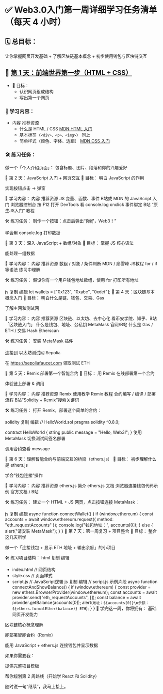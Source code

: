 # ✅ Web3.0入门第一周详细学习任务清单（每天 4 小时）
## 🗓️ 总目标：
让你掌握网页开发基础 + 了解区块链基本概念 + 初步使用钱包与区块链交互

## 📅 [第 1 天：前端世界第一步（HTML + CSS）](./Day1.md)  
- 🎯 目标：
  - 认识网页组成结构
  - 写出第一个网页

### 📘 学习内容：
- 内容	推荐资源
  - 什么是 HTML / CSS	    [MDN HTML 入门](https://developer.mozilla.org/zh-CN/docs/Learn_web_development/Core/Structuring_content)<br>
  - 基本标签（`<div>、<p>、<img>`）	同上
  - 简单样式（颜色、字体、边距）	  [MDN CSS 入门](https://developer.mozilla.org/zh-CN/docs/Learn/CSS)

### 🛠️ 练习任务：
做一个「个人介绍页面」：
包含标题、图片、段落和你的兴趣爱好

📅 第 2 天：JavaScript 入门 + 网页交互
🎯 目标：
明白 JavaScript 的作用

实现按钮点击 → 弹窗

📘 学习内容：
内容	推荐资源
JS 变量、函数、事件	B站或 MDN 的 JavaScript 入门
浏览器控制台	按 F12 打开 DevTools 看 console.log
onclick 事件绑定	B站 “原生JS入门” 教程

🛠️ 练习任务：
制作一个按钮：点击后弹出“你好，Web3！”

学会用 console.log 打印数据

📅 第 3 天：深入 JavaScript + 数组/对象
🎯 目标：
掌握 JS 核心语法

能处理一组数据

📘 学习内容：
内容	推荐资源
数组 / 对象 / 条件判断	MDN / 廖雪峰 JS教程
for / if 等语法	练习中理解

🛠️ 练习任务：
假设你有一个用户钱包地址数组，使用 for 打印所有地址

js
复制
编辑
let wallets = ["0x123", "0xabc", "0xdef"];
📅 第 4 天：区块链基本概念入门
🎯 目标：
明白什么是链、钱包、交易、Gas

了解主网和测试网

📘 学习内容：
内容	推荐资源
区块链、以太坊、去中心化	看币安学院、知乎、B站「区块链入门」
什么是钱包、地址、公私钥	MetaMask 官网/B站
什么是 Gas / ETH / 交易 Hash	Etherscan

🛠️ 练习任务：
安装 MetaMask 插件

连接到 以太坊测试网 Sepolia

在 https://sepoliafaucet.com 领取测试 ETH

📅 第 5 天：Remix 部署第一个智能合约
🎯 目标：
用 Remix 在线部署第一个合约

体验链上部署 & 调用

📘 学习内容：
内容	推荐资源
Remix 使用教学	Remix 教程
合约编写 / 编译 / 部署流程	B站“Solidity + Remix”搜索关键词

🛠️ 练习任务：
打开 Remix，部署这个简单的合约：

solidity
复制
编辑
// HelloWorld.sol
pragma solidity ^0.8.0;

contract HelloWorld {
    string public message = "Hello, Web3!";
}
使用 MetaMask 切换测试网签名部署

调用合约查看 message

📅 第 6 天：理解智能合约与前端交互的桥梁（ethers.js）
🎯 目标：
初步理解什么是 ethers.js

学会“钱包连接”操作

📘 学习内容：
内容	推荐资源
ethers.js 简介	ethers.js 文档
浏览器连接钱包代码示例	官方文档 / B站

🛠️ 练习任务：
建立一个 HTML + JS 网页，点击按钮连接 MetaMask：

js
复制
编辑
async function connectWallet() {
  if (window.ethereum) {
    const accounts = await window.ethereum.request({ method: "eth_requestAccounts" });
    console.log("钱包地址：", accounts[0]);
  } else {
    alert("请安装 MetaMask");
  }
}
📅 第 7 天：第一周复习 + 项目整合
🎯 目标：
整合这几天所学

做一个「连接钱包 + 显示 ETH 地址 + 输出余额」的小项目

🛠️ 练习项目结构：
html
复制
编辑
- index.html     // 网页结构
- style.css      // 页面样式
- script.js      // JavaScript逻辑
js
复制
编辑
// script.js 示例片段
async function connectAndShowBalance() {
  if (window.ethereum) {
    const provider = new ethers.BrowserProvider(window.ethereum);
    const accounts = await provider.send("eth_requestAccounts", []);
    const balance = await provider.getBalance(accounts[0]);
    alert(`地址：${accounts[0]}\n余额：${ethers.formatEther(balance)} ETH`);
  }
}
🎁 学完这一周，你将拥有：
基础网页开发能力

区块链核心概念理解

能部署智能合约（Remix）

能用 JavaScript + ethers.js 连接钱包并显示数据

如果你需要我：

提供完整项目模板

帮你规划第 2 周路线（开始学 React 和 Solidity）

随时说一句“继续”，我马上接上。
